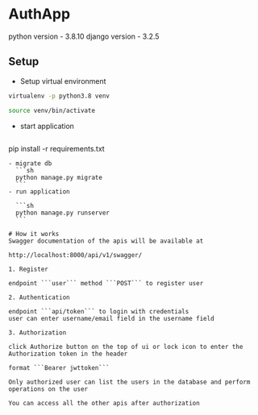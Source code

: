 # AuthApp

python version - 3.8.10
django version - 3.2.5


## Setup
  - Setup virtual environment
  ```sh
  virtualenv -p python3.8 venv
  ```

   ```sh
  source venv/bin/activate
  ```

  - start application
    ```sh
  pip install -r requirements.txt
  ```
  - migrate db
    ```sh
    python manage.py migrate
    ```
  - run application

    ```sh
    python manage.py runserver
    ```

# How it works
Swagger documentation of the apis will be available at

http://localhost:8000/api/v1/swagger/

1. Register 

endpoint ```user``` method ```POST``` to register user

2. Authentication

endpoint ```api/token``` to login with credentials 
user can enter username/email field in the username field

3. Authorization

click Authorize button on the top of ui or lock icon to enter the Authorization token in the header

format ```Bearer jwttoken```

Only authorized user can list the users in the database and perform operations on the user

You can access all the other apis after authorization














